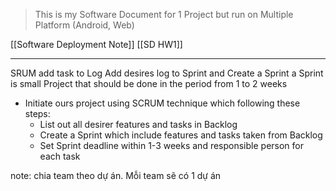 > This is my Software Document for 1 Project but run on Multiple Platform (Android, Web)

[[Software Deployment Note]]
[[SD HW1]]

---
 
SRUM 
	add task to Log
	Add desires log to Sprint and Create a Sprint
	a Sprint is small Project that should be done in the period from 1 to 2 weeks 
+ Initiate ours project using SCRUM technique which following these steps:
	+ List out all desirer features and tasks in Backlog 
	+ Create a Sprint which include features and tasks taken from Backlog
	+ Set Sprint deadline within 1-3 weeks and responsible person for each task


note: chia team theo dự án. Mỗi team sẽ có 1 dự án

